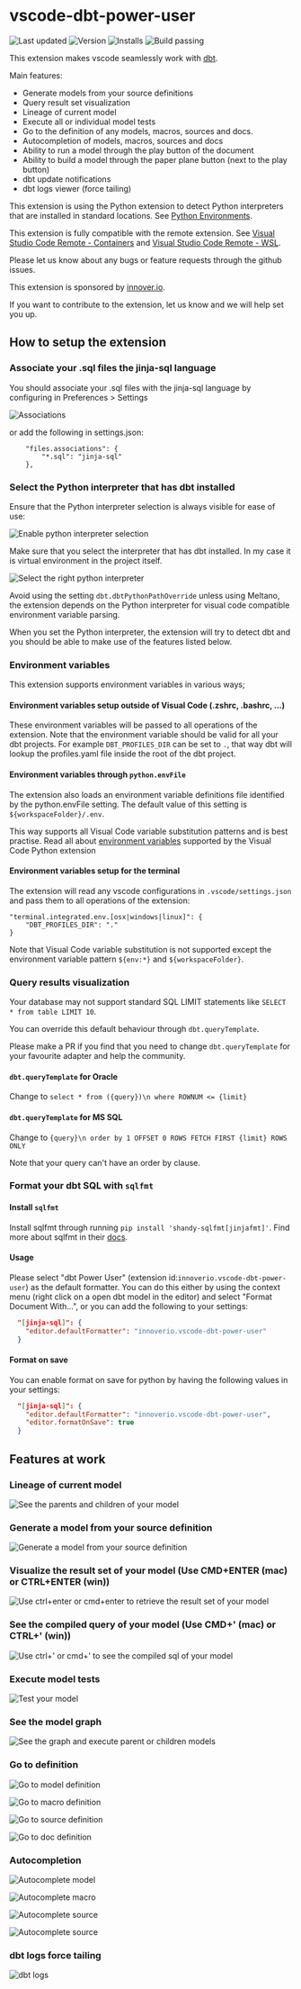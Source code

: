 # vscode-dbt-power-user

![Last updated](https://img.shields.io/visual-studio-marketplace/last-updated/innoverio.vscode-dbt-power-user) ![Version](https://img.shields.io/visual-studio-marketplace/v/innoverio.vscode-dbt-power-user) ![Installs](https://img.shields.io/visual-studio-marketplace/i/innoverio.vscode-dbt-power-user) ![Build passing](https://github.com/innoverio/vscode-dbt-power-user/workflows/.github/workflows/ci.yml/badge.svg)

This extension makes vscode seamlessly work with [dbt](https://www.getdbt.com/).

Main features:

- Generate models from your source definitions
- Query result set visualization
- Lineage of current model
- Execute all or individual model tests
- Go to the definition of any models, macros, sources and docs.
- Autocompletion of models, macros, sources and docs
- Ability to run a model through the play button of the document
- Ability to build a model through the paper plane button (next to the play button)
- dbt update notifications
- dbt logs viewer (force tailing)

This extension is using the Python extension to detect Python interpreters that are installed in standard locations. See [Python Environments](https://code.visualstudio.com/docs/languages/python#_environments).

This extension is fully compatible with the remote extension. See [Visual Studio Code Remote - Containers](https://code.visualstudio.com/docs/remote/containers) and [Visual Studio Code Remote - WSL](https://code.visualstudio.com/docs/remote/wsl).

Please let us know about any bugs or feature requests through the github issues.

This extension is sponsored by [innover.io](https://innover.io/).

If you want to contribute to the extension, let us know and we will help set you up.

## How to setup the extension

### Associate your .sql files the jinja-sql language

You should associate your .sql files with the jinja-sql language by configuring in Preferences > Settings

![Associations](./media/images/associations.png)

or add the following in settings.json:

```
    "files.associations": {
        "*.sql": "jinja-sql"
    },
```

### Select the Python interpreter that has dbt installed

Ensure that the Python interpreter selection is always visible for ease of use:

![Enable python interpreter selection](./media/images/enable-python-interpreter-visibility.gif)

Make sure that you select the interpreter that has dbt installed. In my case it is virtual environment in the project itself.

![Select the right python interpreter](./media/images/select-python-interpreter.gif)

Avoid using the setting `dbt.dbtPythonPathOverride` unless using Meltano, the extension depends on the Python interpreter for visual code compatible environment variable parsing.

When you set the Python interpreter, the extension will try to detect dbt and you should be able to make use of the features listed below.

### Environment variables

This extension supports environment variables in various ways;

#### Environment variables setup outside of Visual Code (.zshrc, .bashrc, ...)

These environment variables will be passed to all operations of the extension. Note that the environment variable should be valid for all your dbt projects. For example `DBT_PROFILES_DIR` can be set to `.`, that way dbt will lookup the profiles.yaml file inside the root of the dbt project.

#### Environment variables through `python.envFile`

The extension also loads an environment variable definitions file identified by the python.envFile setting. The default value of this setting is `${workspaceFolder}/.env`.

This way supports all Visual Code variable substitution patterns and is best practise. Read all about [environment variables](https://code.visualstudio.com/docs/python/environments#_environment-variables) supported by the Visual Code Python extension

#### Environment variables setup for the terminal

The extension will read any vscode configurations in `.vscode/settings.json` and pass them to all operations of the extension:

```
"terminal.integrated.env.[osx|windows|linux]": {
    "DBT_PROFILES_DIR": "."
}
```

Note that Visual Code variable substitution is not supported except the environment variable pattern `${env:*}` and `${workspaceFolder}`.

### Query results visualization

Your database may not support standard SQL LIMIT statements like `SELECT * from table LIMIT 10`.

You can override this default behaviour through `dbt.queryTemplate`.

Please make a PR if you find that you need to change `dbt.queryTemplate` for your favourite adapter and help the community.

#### `dbt.queryTemplate` for Oracle

Change to `select * from ({query})\n where ROWNUM <= {limit}`

#### `dbt.queryTemplate` for MS SQL

Change to `{query}\n order by 1 OFFSET 0 ROWS FETCH FIRST {limit} ROWS ONLY`

Note that your query can't have an order by clause.

### Format your dbt SQL with `sqlfmt`

#### Install `sqlfmt`

Install sqlfmt through running `pip install 'shandy-sqlfmt[jinjafmt]'`. Find more about sqlfmt in their [docs](https://sqlfmt.com/).

#### Usage

Please select "dbt Power User" (extension id:`innoverio.vscode-dbt-power-user`) as the default formatter. You can do this either by using the context menu (right click on a open dbt model in the editor) and select "Format Document With...", or you can add the following to your settings:

```json
  "[jinja-sql]": {
    "editor.defaultFormatter": "innoverio.vscode-dbt-power-user"
  }
```

#### Format on save

You can enable format on save for python by having the following values in your settings:

```json
  "[jinja-sql]": {
    "editor.defaultFormatter": "innoverio.vscode-dbt-power-user",
    "editor.formatOnSave": true
  }
```

## Features at work

### Lineage of current model

![See the parents and children of your model](./media/images/lineage.png)

### Generate a model from your source definition

![Generate a model from your source definition](./media/images/generate-model-from-source.gif)

### Visualize the result set of your model (Use CMD+ENTER (mac) or CTRL+ENTER (win))

![Use ctrl+enter or cmd+enter to retrieve the result set of your model](./media/images/visualize-result-set.gif)

### See the compiled query of your model (Use CMD+' (mac) or CTRL+' (win))

![Use ctrl+' or cmd+' to see the compiled sql of your model](./media/images/compile.gif)

### Execute model tests

![Test your model](./media/images/tests.gif)

### See the model graph

![See the graph and execute parent or children models](./media/images/graph.gif)

### Go to definition

![Go to model definition](./media/images/definition-model.gif)

![Go to macro definition](./media/images/definition-macro.gif)

![Go to source definition](./media/images/definition-source.gif)

![Go to doc definition](./media/images/definition-doc.gif)

### Autocompletion

![Autocomplete model](./media/images/autocomplete-model.gif)

![Autocomplete macro](./media/images/autocomplete-macro.gif)

![Autocomplete source](./media/images/autocomplete-source.gif)

![Autocomplete source](./media/images/autocomplete-doc.gif)

### dbt logs force tailing

![dbt logs](./media/images/dbt-log.gif)

